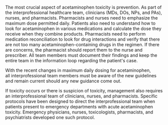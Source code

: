 The most crucial aspect of acetaminophen toxicity is prevention. As part of the interprofessional healthcare team, clinicians (MDs, DOs, NPs, and PAs), nurses, and pharmacists. Pharmacists and nurses need to emphasize the maximum dose permitted daily. Patients also need to understand how to look for acetaminophen in various medications and calculate the dose they receive when they combine products. Pharmacists need to perform medication reconciliation to look for drug interactions and verify that there are not too many acetaminophen-containing drugs in the regimen. If there are concerns, the pharmacist should report them to the nurse and prescriber. All team members must document their findings and keep the entire team in the information loop regarding the patient's case.

With the recent changes in maximum daily dosing for acetaminophen, all interprofessional team members must be aware of the new guidelines and remain current should any new guidance come out.

If toxicity occurs or there is suspicion of toxicity, management also requires an interprofessional team of clinicians, nurses, and pharmacists. Specific protocols have been designed to direct the interprofessional team when patients present to emergency departments with acute acetaminophen toxicity. Emergency physicians, nurses, toxicologists, pharmacists, and psychiatrists developed one such protocol.